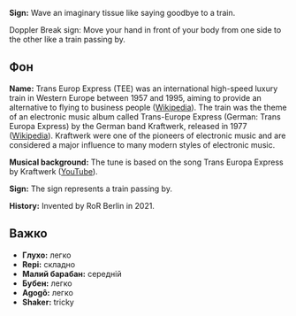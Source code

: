 **Sign:** Wave an imaginary tissue like saying goodbye to a train.

Doppler Break sign: Move your hand in front of your body from one side to the
other like a train passing by.

## Фон

**Name:** Trans Europ Express (TEE) was an international high-speed luxury train
in Western Europe between 1957 and 1995, aiming to provide an alternative to
flying to business people
([Wikipedia](https://en.wikipedia.org/wiki/Trans_Europ_Express)). The train was
the theme of an electronic music album called Trans-Europe Express (German:
Trans Europa Express) by the German band Kraftwerk, released in 1977
([Wikipedia](https://en.wikipedia.org/wiki/Trans-Europe_Express_(album))).
Kraftwerk were one of the pioneers of electronic music and are considered a
major influence to many modern styles of electronic music.

**Musical background:** The tune is based on the song Trans Europa Express by
Kraftwerk ([YouTube](https://www.youtube.com/watch?v=XMVokT5e0zs)).

**Sign:** The sign represents a train passing by.

**History:** Invented by RoR Berlin in 2021.

## Важко

* **Глухо:** легко
* **Repi:** складно
* **Малий барабан:** середній
* **Бубен:** легко
* **Agogô:** легко
* **Shaker:** tricky
